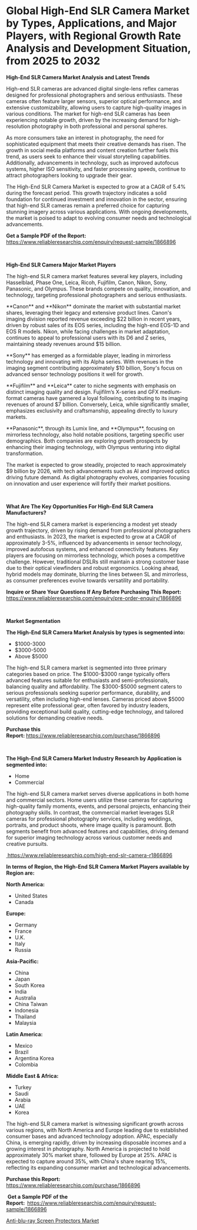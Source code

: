<p><h1>Global High-End SLR Camera Market by Types, Applications, and Major Players, with Regional Growth Rate Analysis and Development Situation, from 2025 to 2032</h1></p><p><strong>High-End SLR Camera Market Analysis and Latest Trends</strong></p>
<p><p>High-end SLR cameras are advanced digital single-lens reflex cameras designed for professional photographers and serious enthusiasts. These cameras often feature larger sensors, superior optical performance, and extensive customizability, allowing users to capture high-quality images in various conditions. The market for high-end SLR cameras has been experiencing notable growth, driven by the increasing demand for high-resolution photography in both professional and personal spheres. </p><p>As more consumers take an interest in photography, the need for sophisticated equipment that meets their creative demands has risen. The growth in social media platforms and content creation further fuels this trend, as users seek to enhance their visual storytelling capabilities. Additionally, advancements in technology, such as improved autofocus systems, higher ISO sensitivity, and faster processing speeds, continue to attract photographers looking to upgrade their gear.</p><p>The High-End SLR Camera Market is expected to grow at a CAGR of 5.4% during the forecast period. This growth trajectory indicates a solid foundation for continued investment and innovation in the sector, ensuring that high-end SLR cameras remain a preferred choice for capturing stunning imagery across various applications. With ongoing developments, the market is poised to adapt to evolving consumer needs and technological advancements.</p></p>
<p><strong>Get a Sample PDF of the Report:&nbsp;</strong> <a href="https://www.reliableresearchiq.com/enquiry/request-sample/1866896?utm_campaign=3174&utm_medium=2&utm_source=Github&utm_content=ia&utm_term=05042025&utm_id=high-end-slr-camera">https://www.reliableresearchiq.com/enquiry/request-sample/1866896</a></p>
<p>&nbsp;</p>
<p><strong>High-End SLR Camera Major Market Players</strong></p>
<p><p>The high-end SLR camera market features several key players, including Hasselblad, Phase One, Leica, Ricoh, Fujifilm, Canon, Nikon, Sony, Panasonic, and Olympus. These brands compete on quality, innovation, and technology, targeting professional photographers and serious enthusiasts.</p><p>**Canon** and **Nikon** dominate the market with substantial market shares, leveraging their legacy and extensive product lines. Canon's imaging division reported revenue exceeding $22 billion in recent years, driven by robust sales of its EOS series, including the high-end EOS-1D and EOS R models. Nikon, while facing challenges in market adaptation, continues to appeal to professional users with its D6 and Z series, maintaining steady revenues around $15 billion.</p><p>**Sony** has emerged as a formidable player, leading in mirrorless technology and innovating with its Alpha series. With revenues in the imaging segment contributing approximately $10 billion, Sony's focus on advanced sensor technology positions it well for growth.</p><p>**Fujifilm** and **Leica** cater to niche segments with emphasis on distinct imaging quality and design. Fujifilm’s X-series and GFX medium-format cameras have garnered a loyal following, contributing to its imaging revenues of around $7 billion. Conversely, Leica, while significantly smaller, emphasizes exclusivity and craftsmanship, appealing directly to luxury markets.</p><p>**Panasonic**, through its Lumix line, and **Olympus**, focusing on mirrorless technology, also hold notable positions, targeting specific user demographics. Both companies are exploring growth prospects by enhancing their imaging technology, with Olympus venturing into digital transformation.</p><p>The market is expected to grow steadily, projected to reach approximately $9 billion by 2026, with tech advancements such as AI and improved optics driving future demand. As digital photography evolves, companies focusing on innovation and user experience will fortify their market positions.</p></p>
<p>&nbsp;</p>
<p><strong>What Are The Key Opportunities For High-End SLR Camera Manufacturers?</strong></p>
<p><p>The high-end SLR camera market is experiencing a modest yet steady growth trajectory, driven by rising demand from professional photographers and enthusiasts. In 2023, the market is expected to grow at a CAGR of approximately 3-5%, influenced by advancements in sensor technology, improved autofocus systems, and enhanced connectivity features. Key players are focusing on mirrorless technology, which poses a competitive challenge. However, traditional DSLRs still maintain a strong customer base due to their optical viewfinders and robust ergonomics. Looking ahead, hybrid models may dominate, blurring the lines between SL and mirrorless, as consumer preferences evolve towards versatility and portability.</p></p>
<p><strong>Inquire or Share Your Questions If Any Before Purchasing This Report:</strong> <a href="https://www.reliableresearchiq.com/enquiry/pre-order-enquiry/1866896?utm_campaign=3174&utm_medium=2&utm_source=Github&utm_content=ia&utm_term=05042025&utm_id=high-end-slr-camera">https://www.reliableresearchiq.com/enquiry/pre-order-enquiry/1866896</a></p>
<p>&nbsp;</p>
<p><strong>Market Segmentation</strong></p>
<p><strong>The High-End SLR Camera Market Analysis by types is segmented into:</strong></p>
<p><ul><li>$1000-3000</li><li>$3000-5000</li><li>Above $5000</li></ul></p>
<p><p>The high-end SLR camera market is segmented into three primary categories based on price. The $1000-$3000 range typically offers advanced features suitable for enthusiasts and semi-professionals, balancing quality and affordability. The $3000-$5000 segment caters to serious professionals seeking superior performance, durability, and versatility, often including high-end lenses. Cameras priced above $5000 represent elite professional gear, often favored by industry leaders, providing exceptional build quality, cutting-edge technology, and tailored solutions for demanding creative needs.</p></p>
<p><strong>Purchase this Report:&nbsp;</strong><a href="https://www.reliableresearchiq.com/purchase/1866896?utm_campaign=3174&utm_medium=2&utm_source=Github&utm_content=ia&utm_term=05042025&utm_id=high-end-slr-camera">https://www.reliableresearchiq.com/purchase/1866896</a></p>
<p>&nbsp;</p>
<p><strong>The High-End SLR Camera Market Industry Research by Application is segmented into:</strong></p>
<p><ul><li>Home</li><li>Commercial</li></ul></p>
<p><p>The high-end SLR camera market serves diverse applications in both home and commercial sectors. Home users utilize these cameras for capturing high-quality family moments, events, and personal projects, enhancing their photography skills. In contrast, the commercial market leverages SLR cameras for professional photography services, including weddings, portraits, and product shoots, where image quality is paramount. Both segments benefit from advanced features and capabilities, driving demand for superior imaging technology across various customer needs and creative pursuits.</p></p>
<p><a href="https://www.reliableresearchiq.com/high-end-slr-camera-r1866896?utm_campaign=3174&utm_medium=2&utm_source=Github&utm_content=ia&utm_term=05042025&utm_id=high-end-slr-camera">&nbsp;https://www.reliableresearchiq.com/high-end-slr-camera-r1866896</a></p>
<p><strong>In terms of Region, the High-End SLR Camera Market Players available by Region are:</strong></p>
<p>
    <p> <strong> North America: </strong>
        <ul>
            <li>United States</li>
            <li>Canada</li>
        </ul>
        </p> 
    <p> <strong> Europe: </strong>
        <ul>
            <li>Germany</li>
            <li>France</li>
            <li>U.K.</li>
            <li>Italy</li>
            <li>Russia</li>
        </ul>
        </p> 
    <p> <strong> Asia-Pacific: </strong>
        <ul>
            <li>China</li>
            <li>Japan</li>
            <li>South Korea</li>
            <li>India</li>
            <li>Australia</li>
            <li>China Taiwan</li>
            <li>Indonesia</li>
            <li>Thailand</li>
            <li>Malaysia</li>
        </ul>
        </p> 
    <p> <strong> Latin America: </strong>
        <ul>
            <li>Mexico</li>
            <li>Brazil</li>
            <li>Argentina Korea</li>
            <li>Colombia</li>
        </ul>
        </p> 
    <p> <strong> Middle East & Africa: </strong>
        <ul>
            <li>Turkey</li>
            <li>Saudi</li>
            <li>Arabia</li>
            <li>UAE</li>
            <li>Korea</li>
        </ul>
    </p>
    </p>
<p><p>The high-end SLR camera market is witnessing significant growth across various regions, with North America and Europe leading due to established consumer bases and advanced technology adoption. APAC, especially China, is emerging rapidly, driven by increasing disposable incomes and a growing interest in photography. North America is projected to hold approximately 30% market share, followed by Europe at 25%. APAC is expected to capture around 35%, with China's share nearing 15%, reflecting its expanding consumer market and technological advancements.</p></p>
<p><strong>Purchase this Report: </strong><a href="https://www.reliableresearchiq.com/purchase/1866896?utm_campaign=3174&utm_medium=2&utm_source=Github&utm_content=ia&utm_term=05042025&utm_id=high-end-slr-camera">https://www.reliableresearchiq.com/purchase/1866896</a></p>
<p>&nbsp;<strong>Get a Sample PDF of the Report:&nbsp;&nbsp;</strong><a href="https://www.reliableresearchiq.com/enquiry/request-sample/1866896?utm_campaign=3174&utm_medium=2&utm_source=Github&utm_content=ia&utm_term=05042025&utm_id=high-end-slr-camera">https://www.reliableresearchiq.com/enquiry/request-sample/1866896</a></p>
<p><strong></strong></p>
<p><p><a href="https://github.com/micbotam/Market-Research-Report-List-1/blob/main/anti-blu-ray-screen-protectors-market.md?utm_campaign=3174&utm_medium=2&utm_source=Github&utm_content=ia&utm_term=05042025&utm_id=high-end-slr-camera">Anti-blu-ray Screen Protectors Market</a></p></p>